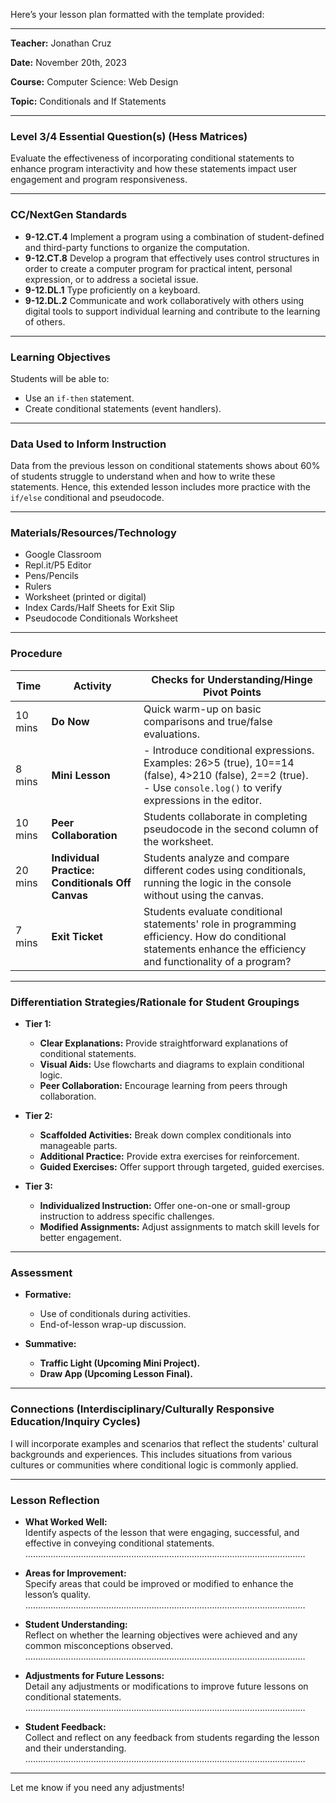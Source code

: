 Here’s your lesson plan formatted with the template provided:

---

**Teacher:** Jonathan Cruz

**Date:** November 20th, 2023

**Course:** Computer Science: Web Design

**Topic:** Conditionals and If Statements

---

### **Level 3/4 Essential Question(s) (Hess Matrices)**  
Evaluate the effectiveness of incorporating conditional statements to enhance program interactivity and how these statements impact user engagement and program responsiveness.

---

### **CC/NextGen Standards**  
- **9-12.CT.4** Implement a program using a combination of student-defined and third-party functions to organize the computation.  
- **9-12.CT.8** Develop a program that effectively uses control structures in order to create a computer program for practical intent, personal expression, or to address a societal issue.  
- **9-12.DL.1** Type proficiently on a keyboard.  
- **9-12.DL.2** Communicate and work collaboratively with others using digital tools to support individual learning and contribute to the learning of others.

---

### **Learning Objectives**  
Students will be able to:  
- Use an `if-then` statement.  
- Create conditional statements (event handlers).

---

### **Data Used to Inform Instruction**  
Data from the previous lesson on conditional statements shows about 60% of students struggle to understand when and how to write these statements. Hence, this extended lesson includes more practice with the `if/else` conditional and pseudocode.

---

### **Materials/Resources/Technology**  
- Google Classroom  
- Repl.it/P5 Editor  
- Pens/Pencils  
- Rulers  
- Worksheet (printed or digital)  
- Index Cards/Half Sheets for Exit Slip  
- Pseudocode Conditionals Worksheet  

---

### **Procedure**

| **Time** | **Activity** | **Checks for Understanding/Hinge Pivot Points** |
|----------|--------------|------------------------------------------------|
| 10 mins  | **Do Now** | Quick warm-up on basic comparisons and true/false evaluations. |
| 8 mins   | **Mini Lesson** | - Introduce conditional expressions. Examples: 26>5 (true), 10==14 (false), 4>210 (false), 2==2 (true). <br> - Use `console.log()` to verify expressions in the editor. |
| 10 mins  | **Peer Collaboration** | Students collaborate in completing pseudocode in the second column of the worksheet. |
| 20 mins  | **Individual Practice: Conditionals Off Canvas** | Students analyze and compare different codes using conditionals, running the logic in the console without using the canvas. |
| 7 mins   | **Exit Ticket** | Students evaluate conditional statements' role in programming efficiency. How do conditional statements enhance the efficiency and functionality of a program? |

---

### **Differentiation Strategies/Rationale for Student Groupings**

- **Tier 1:**  
  - **Clear Explanations:** Provide straightforward explanations of conditional statements.  
  - **Visual Aids:** Use flowcharts and diagrams to explain conditional logic.  
  - **Peer Collaboration:** Encourage learning from peers through collaboration.

- **Tier 2:**  
  - **Scaffolded Activities:** Break down complex conditionals into manageable parts.  
  - **Additional Practice:** Provide extra exercises for reinforcement.  
  - **Guided Exercises:** Offer support through targeted, guided exercises.

- **Tier 3:**  
  - **Individualized Instruction:** Offer one-on-one or small-group instruction to address specific challenges.  
  - **Modified Assignments:** Adjust assignments to match skill levels for better engagement.

---

### **Assessment**

- **Formative:**  
  - Use of conditionals during activities.  
  - End-of-lesson wrap-up discussion.

- **Summative:**  
  - **Traffic Light (Upcoming Mini Project).**  
  - **Draw App (Upcoming Lesson Final).**

---

### **Connections (Interdisciplinary/Culturally Responsive Education/Inquiry Cycles)**  
I will incorporate examples and scenarios that reflect the students' cultural backgrounds and experiences. This includes situations from various cultures or communities where conditional logic is commonly applied.

---

### **Lesson Reflection**

- **What Worked Well:**  
  Identify aspects of the lesson that were engaging, successful, and effective in conveying conditional statements.  
  …………………………………………………………………………………………………

- **Areas for Improvement:**  
  Specify areas that could be improved or modified to enhance the lesson’s quality.  
  …………………………………………………………………………………………………

- **Student Understanding:**  
  Reflect on whether the learning objectives were achieved and any common misconceptions observed.  
  …………………………………………………………………………………………………

- **Adjustments for Future Lessons:**  
  Detail any adjustments or modifications to improve future lessons on conditional statements.  
  …………………………………………………………………………………………………

- **Student Feedback:**  
  Collect and reflect on any feedback from students regarding the lesson and their understanding.  
  …………………………………………………………………………………………………

---

Let me know if you need any adjustments!

